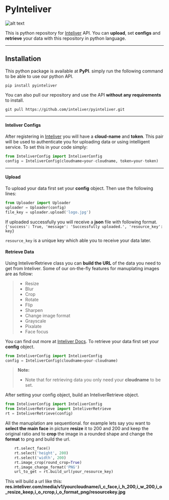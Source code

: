PyInteliver
===================
![alt text](https://res.inteliver.com/media/v1/amir/i_h_200,i_w_200,i_o_resize_keep/i_h_150,i_w_150,i_o_crop/000262302243490000000000000000000842.jpg "Logo Title Text 1")

This is python repository for [Inteliver](https://www.inteliver.com) API.
You can **upload**, set **configs** and **retrieve** your data with this repository in python language. 

----------


Installation
-------------

This python package is available at **PyPI**.
simply run the following command to be able to use our python API.

`pip install pyinteliver`

You can also pull our repository and use the API **without any requirements** to install. 

`git pull https://github.com/inteliver/pyinteliver.git`

----------
#### <i class="icon-cog"></i> Inteliver Configs
After registering in  [Inteliver](https://www.inteliver.com) you will have a **cloud-name** and **token**. This pair will be used to authenticate you for uploading data or using intelligent service. 
To set this in your code simply:
```python
from InteliverConfig import InteliverConfig
config = InteliverConfig(cloudname=your-cloudname, token=your-token)
```
----------
#### <i class="icon-upload"></i> Upload

To upload your data first set your **config** object.
Then use the following lines:
```python
from Uploader import Uploader
uploader = Uploader(config)
file_key = uploader.upload('logo.jpg')
```
If uploaded successfully you will receive a **json** file with following format.
`{'success': True, 'message': 'Successfully uploaded.', 'resource_key': key}`

`resource_key` is a unique key which able you to receive your data later. 

#### <i class="icon-upload"></i> Retrieve Data
Using InteliverRetrieve class you can **build the URL** of the data you need to get from Inteliver.
Some of our on-the-fly features for manuplating images are as follow:
> - Resize
> - Blur
> - Crop
> - Rotate 
> - Flip
> - Sharpen
>- Change image format
>- Grayscale
>- Pixalate
>- Face focus

You can find out more at [Inteliver Docs](https://docs.inteliver.com).
To retrieve your data first set your **config** object.

```python
from InteliverConfig import InteliverConfig
config = InteliverConfig(cloudname=your-cloudname)
```
> **Note:**
> - Note that for retrieving data you only need your **cloudname** to be set.

After setting your config object, build an InteliverRetrieve object.
```python
from InteliverConfig import InteliverConfig
from InteliverRetrieve import InteliverRetrieve
rt = InteliverRetrieve(config)
```
All the manuplation are sequentional. for example lets say you want to **select the main face** in picture **resize** it to 200 and 200 and keep the original ratio and to **crop** the image in a rounded shape and change the **format** to png and build the url. 
```python
    rt.select_face()
    rt.select('height', 200)
    rt.select('width', 200)
    rt.image_crop(round_crop=True)
    rt.image_change_format('PNG')
    url_to_get = rt.build_url(your_resource_key)
```
This will build a url like this:
**res.inteliver.com/media/v1/yourcloudname/i_c_face,i_h_200,i_w_200,i_o_resize_keep,i_o_rcrop,i_o_format_png/resourcekey.jpg**
